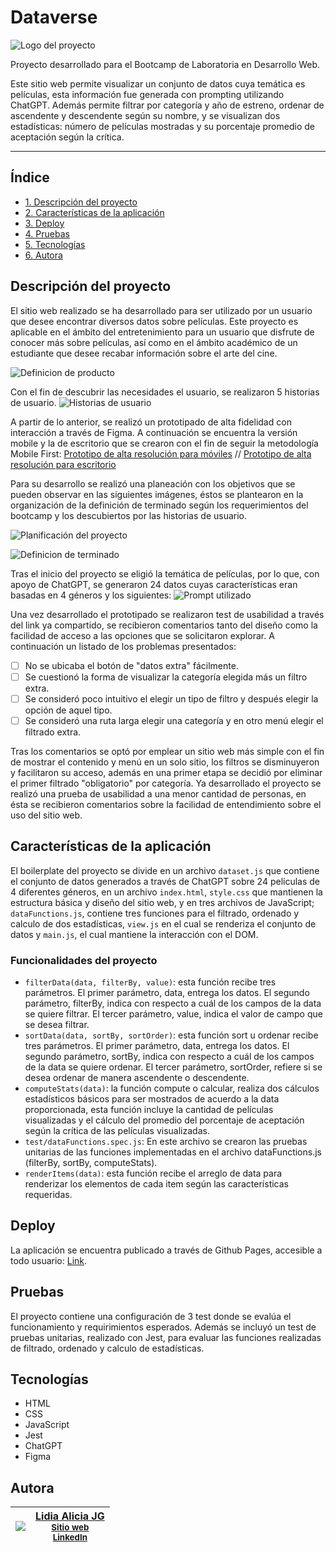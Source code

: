 # Dataverse
![Logo del proyecto](https://github.com/LidiaAliciaJG/Laboratoria-dataverse/blob/c847600f51222a6e4c4ff75f9e125a845056eab8/src/imagenes/LogoConNombre.png)

Proyecto desarrollado para el Bootcamp de Laboratoria en Desarrollo Web.

Este sitio web permite visualizar un conjunto de datos cuya temática es películas, esta información fue generada con prompting utilizando ChatGPT. Además permite filtrar por categoría y año de estreno, ordenar de ascendente y descendente según su nombre, y se visualizan dos estadísticas: número de películas mostradas y su porcentaje promedio de aceptación según la crítica. 

***

## Índice

* [1. Descripción del proyecto](#descripción-del-proyecto)
* [2. Características de la aplicación](#características-de-la-aplicación)
* [3. Deploy](#deploy)
* [4. Pruebas](#pruebas)
* [5. Tecnologías](#tecnologías)
* [6. Autora](#autora)

## Descripción del proyecto
El sitio web realizado se ha desarrollado para ser utilizado por un usuario que desee encontrar diversos datos sobre películas. Este proyecto es aplicable en el ámbito del entretenimiento para un usuario que disfrute de conocer más sobre películas, así como en el ámbito académico de un estudiante que desee recabar información sobre el arte del cine.

![Definicion de producto](https://github.com/LidiaAliciaJG/Laboratoria-dataverse/blob/5559e14614f99dea2a75926fa49f1223a883f35b/src/imagenes/definicionproducto.png)

Con el fin de descubrir las necesidades el usuario, se realizaron 5 historias de usuario.
![Historias de usuario](https://github.com/LidiaAliciaJG/Laboratoria-dataverse/blob/5559e14614f99dea2a75926fa49f1223a883f35b/src/imagenes/historiasdeusuario.png)

A partir de lo anterior, se realizó un prototipado de alta fidelidad con interacción a través de Figma. A continuación se encuentra la versión mobile y la de escritorio que se crearon con el fin de seguir la metodología Mobile First:
[Prototipo de alta resolución para móviles](https://www.figma.com/proto/wEhsKfwlfUiGR9cFomYMqY/Dataverse-Project?type=design&node-id=393-361&t=OfUPieCaUroi7FCw-1&scaling=scale-down&page-id=393%3A23&starting-point-node-id=393%3A361&mode=design)
//
[Prototipo de alta resolución para escritorio](https://www.figma.com/proto/wEhsKfwlfUiGR9cFomYMqY/Dataverse-Project?type=design&node-id=237-144&t=Z1IuBdZn4yvCWZkQ-1&scaling=scale-down&page-id=4%3A23&starting-point-node-id=237%3A144&mode=design)

Para su desarrollo se realizó una planeación con los objetivos que se pueden observar en las siguientes imágenes, éstos se plantearon en la organización de la definición de terminado según los requerimientos del bootcamp y los descubiertos por las historias de usuario.

![Planificación del proyecto](https://github.com/LidiaAliciaJG/Laboratoria-dataverse/blob/5559e14614f99dea2a75926fa49f1223a883f35b/src/imagenes/planeacion.png)

![Definicion de terminado](https://github.com/LidiaAliciaJG/Laboratoria-dataverse/blob/5559e14614f99dea2a75926fa49f1223a883f35b/src/imagenes/definicionterminado.png)

Tras el inicio del proyecto se eligió la temática de películas, por lo que, con apoyo de ChatGPT, se generaron 24 datos cuyas características eran basadas en 4 géneros y los siguientes:
![Prompt utilizado](https://github.com/LidiaAliciaJG/Laboratoria-dataverse/blob/5559e14614f99dea2a75926fa49f1223a883f35b/src/imagenes/Laboratoria%20Prototipos.gif)

Una vez desarrollado el prototipado se realizaron test de usabilidad a través del link ya compartido, se recibieron comentarios tanto del diseño como la facilidad de acceso a las opciones que se solicitaron explorar. A continuación un listado de los problemas presentados:
- [ ] No se ubicaba el botón de "datos extra" fácilmente.
- [ ] Se cuestionó la forma de visualizar la categoría elegida más un filtro extra.
- [ ] Se consideró poco intuitivo el elegir un tipo de filtro y después elegir la opción de aquel tipo.
- [ ] Se consideró una ruta larga elegir una categoría y en otro menú elegir el filtrado extra.

Tras los comentarios se optó por emplear un sitio web más simple con el fin de mostrar el contenido y menú en un solo sitio, los filtros se disminuyeron y facilitaron su acceso, además en una primer etapa se decidió por eliminar el primer filtrado "obligatorio" por categoría. Ya desarrollado el proyecto se realizó una prueba de usabilidad a una menor cantidad de personas, en ésta se recibieron comentarios sobre la facilidad de entendimiento sobre el uso del sitio web.

## Características de la aplicación
El boilerplate del proyecto se divide en un archivo `dataset.js` que contiene el conjunto de datos generados a través de ChatGPT sobre 24 películas de 4 diferentes géneros, en un archivo `index.html`, `style.css` que mantienen la estructura básica y diseño del sitio web, y en tres archivos de JavaScript; `dataFunctions.js`, contiene tres funciones para el filtrado, ordenado y calculo de dos estadísticas, `view.js` en el cual se renderiza el conjunto de datos y `main.js`, el cual mantiene la interacción con el DOM.

### Funcionalidades del proyecto
- `filterData(data, filterBy, value)`: esta función recibe tres parámetros. El primer parámetro, data, entrega los datos. El segundo parámetro, filterBy, indica con respecto a cuál de los campos de la data se quiere filtrar. El tercer parámetro, value, indica el valor de campo que se desea filtrar.
- `sortData(data, sortBy, sortOrder)`: esta función sort u ordenar recibe tres parámetros. El primer parámetro, data, entrega los datos. El segundo parámetro, sortBy, indica con respecto a cuál de los campos de la data se quiere ordenar. El tercer parámetro, sortOrder, refiere si se desea ordenar de manera ascendente o descendente.
- `computeStats(data)`: la función compute o calcular, realiza dos cálculos estadísticos básicos para ser mostrados de acuerdo a la data proporcionada, esta función incluye la cantidad de películas visualizadas y el cálculo del promedio del porcentaje de aceptación según la crítica de las películas visualizadas.
- `test/dataFunctions.spec.js`: En este archivo se crearon las pruebas unitarias de las funciones implementadas en el archivo dataFunctions.js (filterBy, sortBy, computeStats).
-  `renderItems(data)`: esta función recibe el arreglo de data para renderizar los elementos de cada item según las características requeridas.

## Deploy
La aplicación se encuentra publicado a través de Github Pages, accesible a todo usuario: [Link](https://lidiaaliciajg.github.io/Laboratoria-dataverse/src/index.html).

## Pruebas
El proyecto contiene una configuración de 3 test donde se evalúa el funcionamiento y requirimientos esperados. Además se incluyó un test de pruebas unitarias, realizado con Jest, para evaluar las funciones realizadas de filtrado, ordenado y calculo de estadísticas.

## Tecnologías
* HTML
* CSS
* JavaScript
* Jest
* ChatGPT
* Figma

## Autora

| [<img src="https://github.com/LidiaAliciaJG.png?size=139">](https://github.com/LidiaAliciaJG) | [Lidia Alicia JG](https://github.com/LidiaAliciaJG) <br> <sub>[Sitio web](https://lidiaaliciajg.github.io/)</sub> <br> <sub>[LinkedIn](https://www.linkedin.com/in/lidiaaliciajg/)</sub> |
| :---: | :---: |

